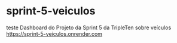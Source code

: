 # sprint-5-veiculos
teste
Dashboard do Projeto da Sprint 5 da TripleTen sobre veículos
https://sprint-5-veiculos.onrender.com
